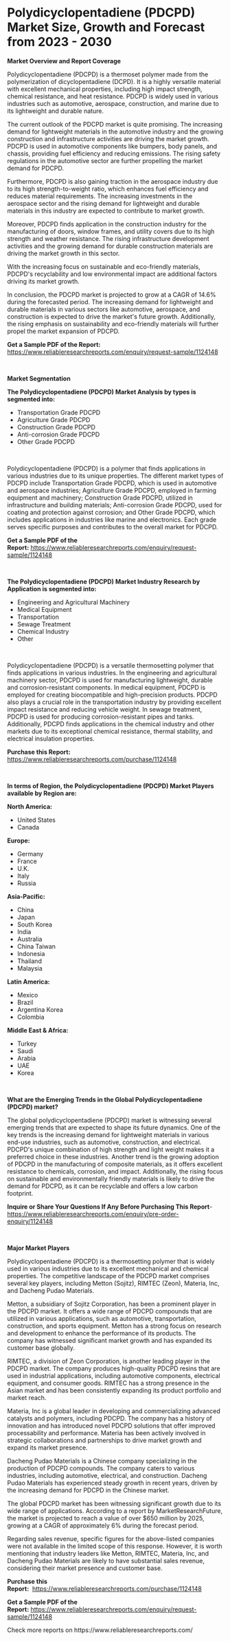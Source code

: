 <p><h1>Polydicyclopentadiene (PDCPD) Market Size, Growth and Forecast from 2023 - 2030</h1></p><p><strong>Market Overview and Report Coverage</strong></p>
<p><p>Polydicyclopentadiene (PDCPD) is a thermoset polymer made from the polymerization of dicyclopentadiene (DCPD). It is a highly versatile material with excellent mechanical properties, including high impact strength, chemical resistance, and heat resistance. PDCPD is widely used in various industries such as automotive, aerospace, construction, and marine due to its lightweight and durable nature.</p><p>The current outlook of the PDCPD market is quite promising. The increasing demand for lightweight materials in the automotive industry and the growing construction and infrastructure activities are driving the market growth. PDCPD is used in automotive components like bumpers, body panels, and chassis, providing fuel efficiency and reducing emissions. The rising safety regulations in the automotive sector are further propelling the market demand for PDCPD.</p><p>Furthermore, PDCPD is also gaining traction in the aerospace industry due to its high strength-to-weight ratio, which enhances fuel efficiency and reduces material requirements. The increasing investments in the aerospace sector and the rising demand for lightweight and durable materials in this industry are expected to contribute to market growth.</p><p>Moreover, PDCPD finds application in the construction industry for the manufacturing of doors, window frames, and utility covers due to its high strength and weather resistance. The rising infrastructure development activities and the growing demand for durable construction materials are driving the market growth in this sector.</p><p>With the increasing focus on sustainable and eco-friendly materials, PDCPD's recyclability and low environmental impact are additional factors driving its market growth.</p><p>In conclusion, the PDCPD market is projected to grow at a CAGR of 14.6% during the forecasted period. The increasing demand for lightweight and durable materials in various sectors like automotive, aerospace, and construction is expected to drive the market's future growth. Additionally, the rising emphasis on sustainability and eco-friendly materials will further propel the market expansion of PDCPD.</p></p>
<p><strong>Get a Sample PDF of the Report:</strong> <a href="https://www.reliableresearchreports.com/enquiry/request-sample/1124148">https://www.reliableresearchreports.com/enquiry/request-sample/1124148</a></p>
<p>&nbsp;</p>
<p><strong>Market Segmentation</strong></p>
<p><strong>The Polydicyclopentadiene (PDCPD) Market Analysis by types is segmented into:</strong></p>
<p><ul><li>Transportation Grade PDCPD</li><li>Agriculture Grade PDCPD</li><li>Construction Grade PDCPD</li><li>Anti-corrosion Grade PDCPD</li><li>Other Grade PDCPD</li></ul></p>
<p>&nbsp;</p>
<p><p>Polydicyclopentadiene (PDCPD) is a polymer that finds applications in various industries due to its unique properties. The different market types of PDCPD include Transportation Grade PDCPD, which is used in automotive and aerospace industries; Agriculture Grade PDCPD, employed in farming equipment and machinery; Construction Grade PDCPD, utilized in infrastructure and building materials; Anti-corrosion Grade PDCPD, used for coating and protection against corrosion; and Other Grade PDCPD, which includes applications in industries like marine and electronics. Each grade serves specific purposes and contributes to the overall market for PDCPD.</p></p>
<p><strong>Get a Sample PDF of the Report:</strong>&nbsp;<a href="https://www.reliableresearchreports.com/enquiry/request-sample/1124148">https://www.reliableresearchreports.com/enquiry/request-sample/1124148</a></p>
<p>&nbsp;</p>
<p><strong>The Polydicyclopentadiene (PDCPD) Market Industry Research by Application is segmented into:</strong></p>
<p><ul><li>Engineering and Agricultural Machinery</li><li>Medical Equipment</li><li>Transportation</li><li>Sewage Treatment</li><li>Chemical Industry</li><li>Other</li></ul></p>
<p>&nbsp;</p>
<p><p>Polydicyclopentadiene (PDCPD) is a versatile thermosetting polymer that finds applications in various industries. In the engineering and agricultural machinery sector, PDCPD is used for manufacturing lightweight, durable and corrosion-resistant components. In medical equipment, PDCPD is employed for creating biocompatible and high-precision products. PDCPD also plays a crucial role in the transportation industry by providing excellent impact resistance and reducing vehicle weight. In sewage treatment, PDCPD is used for producing corrosion-resistant pipes and tanks. Additionally, PDCPD finds applications in the chemical industry and other markets due to its exceptional chemical resistance, thermal stability, and electrical insulation properties.</p></p>
<p><strong>Purchase this Report:</strong>&nbsp; <a href="https://www.reliableresearchreports.com/purchase/1124148">https://www.reliableresearchreports.com/purchase/1124148</a></p>
<p>&nbsp;</p>
<p><strong>In terms of Region, the Polydicyclopentadiene (PDCPD) Market Players available by Region are:</strong></p>
<p>
    <p> <strong> North America: </strong>
        <ul>
            <li>United States</li>
            <li>Canada</li>
        </ul>
        </p> 
    <p> <strong> Europe: </strong>
        <ul>
            <li>Germany</li>
            <li>France</li>
            <li>U.K.</li>
            <li>Italy</li>
            <li>Russia</li>
        </ul>
        </p> 
    <p> <strong> Asia-Pacific: </strong>
        <ul>
            <li>China</li>
            <li>Japan</li>
            <li>South Korea</li>
            <li>India</li>
            <li>Australia</li>
            <li>China Taiwan</li>
            <li>Indonesia</li>
            <li>Thailand</li>
            <li>Malaysia</li>
        </ul>
        </p> 
    <p> <strong> Latin America: </strong>
        <ul>
            <li>Mexico</li>
            <li>Brazil</li>
            <li>Argentina Korea</li>
            <li>Colombia</li>
        </ul>
        </p> 
    <p> <strong> Middle East & Africa: </strong>
        <ul>
            <li>Turkey</li>
            <li>Saudi</li>
            <li>Arabia</li>
            <li>UAE</li>
            <li>Korea</li>
        </ul>
    </p>
    </p>
<p>&nbsp;</p>
<p><strong>What are the Emerging Trends in the Global Polydicyclopentadiene (PDCPD) market?</strong></p>
<p><p>The global polydicyclopentadiene (PDCPD) market is witnessing several emerging trends that are expected to shape its future dynamics. One of the key trends is the increasing demand for lightweight materials in various end-use industries, such as automotive, construction, and electrical. PDCPD's unique combination of high strength and light weight makes it a preferred choice in these industries. Another trend is the growing adoption of PDCPD in the manufacturing of composite materials, as it offers excellent resistance to chemicals, corrosion, and impact. Additionally, the rising focus on sustainable and environmentally friendly materials is likely to drive the demand for PDCPD, as it can be recyclable and offers a low carbon footprint.</p></p>
<p><strong>Inquire or Share Your Questions If Any Before Purchasing This Report</strong>- <a href="https://www.reliableresearchreports.com/enquiry/pre-order-enquiry/1124148">https://www.reliableresearchreports.com/enquiry/pre-order-enquiry/1124148</a></p>
<p>&nbsp;</p>
<p><strong>Major Market Players</strong></p>
<p><p>Polydicyclopentadiene (PDCPD) is a thermosetting polymer that is widely used in various industries due to its excellent mechanical and chemical properties. The competitive landscape of the PDCPD market comprises several key players, including Metton (Sojitz), RIMTEC (Zeon), Materia, Inc, and Dacheng Pudao Materials.</p><p>Metton, a subsidiary of Sojitz Corporation, has been a prominent player in the PDCPD market. It offers a wide range of PDCPD compounds that are utilized in various applications, such as automotive, transportation, construction, and sports equipment. Metton has a strong focus on research and development to enhance the performance of its products. The company has witnessed significant market growth and has expanded its customer base globally.</p><p>RIMTEC, a division of Zeon Corporation, is another leading player in the PDCPD market. The company produces high-quality PDCPD resins that are used in industrial applications, including automotive components, electrical equipment, and consumer goods. RIMTEC has a strong presence in the Asian market and has been consistently expanding its product portfolio and market reach.</p><p>Materia, Inc is a global leader in developing and commercializing advanced catalysts and polymers, including PDCPD. The company has a history of innovation and has introduced novel PDCPD solutions that offer improved processability and performance. Materia has been actively involved in strategic collaborations and partnerships to drive market growth and expand its market presence.</p><p>Dacheng Pudao Materials is a Chinese company specializing in the production of PDCPD compounds. The company caters to various industries, including automotive, electrical, and construction. Dacheng Pudao Materials has experienced steady growth in recent years, driven by the increasing demand for PDCPD in the Chinese market.</p><p>The global PDCPD market has been witnessing significant growth due to its wide range of applications. According to a report by MarketResearchFuture, the market is projected to reach a value of over $650 million by 2025, growing at a CAGR of approximately 6% during the forecast period.</p><p>Regarding sales revenue, specific figures for the above-listed companies were not available in the limited scope of this response. However, it is worth mentioning that industry leaders like Metton, RIMTEC, Materia, Inc, and Dacheng Pudao Materials are likely to have substantial sales revenue, considering their market presence and customer base.</p></p>
<p><strong>Purchase this Report:</strong>&nbsp;&nbsp;<a href="https://www.reliableresearchreports.com/purchase/1124148">https://www.reliableresearchreports.com/purchase/1124148</a></p>
<p></p>
<p><strong>Get a Sample PDF of the Report:</strong>&nbsp;<a href="https://www.reliableresearchreports.com/enquiry/request-sample/1124148">https://www.reliableresearchreports.com/enquiry/request-sample/1124148</a></p>
<p>Check more reports on https://www.reliableresearchreports.com/</p>